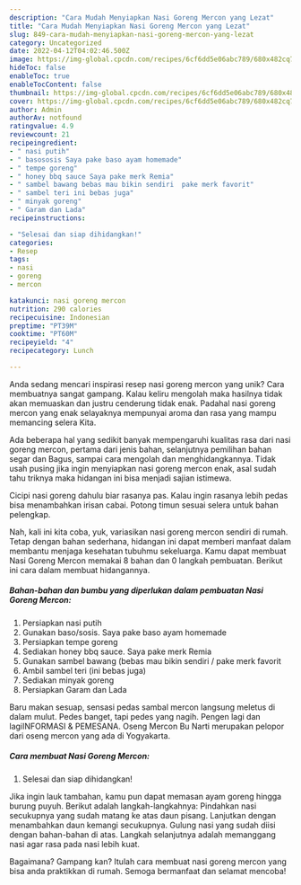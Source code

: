 ```yaml
---
description: "Cara Mudah Menyiapkan Nasi Goreng Mercon yang Lezat"
title: "Cara Mudah Menyiapkan Nasi Goreng Mercon yang Lezat"
slug: 849-cara-mudah-menyiapkan-nasi-goreng-mercon-yang-lezat
category: Uncategorized
date: 2022-04-12T04:02:46.500Z
image: https://img-global.cpcdn.com/recipes/6cf6dd5e06abc789/680x482cq70/nasi-goreng-mercon-foto-resep-utama.jpg
hideToc: false
enableToc: true
enableTocContent: false
thumbnail: https://img-global.cpcdn.com/recipes/6cf6dd5e06abc789/680x482cq70/nasi-goreng-mercon-foto-resep-utama.jpg
cover: https://img-global.cpcdn.com/recipes/6cf6dd5e06abc789/680x482cq70/nasi-goreng-mercon-foto-resep-utama.jpg
author: Admin
authorAv: notfound
ratingvalue: 4.9
reviewcount: 21
recipeingredient:
- " nasi putih"
- " basososis Saya pake baso ayam homemade"
- " tempe goreng"
- " honey bbq sauce Saya pake merk Remia"
- " sambel bawang bebas mau bikin sendiri  pake merk favorit"
- " sambel teri ini bebas juga"
- " minyak goreng"
- " Garam dan Lada"
recipeinstructions:

- "Selesai dan siap dihidangkan!"
categories:
- Resep
tags:
- nasi
- goreng
- mercon

katakunci: nasi goreng mercon 
nutrition: 290 calories
recipecuisine: Indonesian
preptime: "PT39M"
cooktime: "PT60M"
recipeyield: "4"
recipecategory: Lunch

---
```





Anda sedang mencari inspirasi resep nasi goreng mercon yang unik? Cara membuatnya sangat gampang. Kalau keliru mengolah maka hasilnya tidak akan memuaskan dan justru cenderung tidak enak. Padahal nasi goreng mercon yang enak selayaknya mempunyai aroma dan rasa yang mampu memancing selera Kita.





Ada beberapa hal yang sedikit banyak mempengaruhi kualitas rasa dari nasi goreng mercon, pertama dari jenis bahan, selanjutnya pemilihan bahan segar dan Bagus, sampai cara mengolah dan menghidangkannya. Tidak usah pusing jika ingin menyiapkan nasi goreng mercon enak,      asal sudah tahu triknya maka hidangan ini bisa menjadi sajian istimewa.














Cicipi nasi goreng dahulu biar rasanya pas. Kalau ingin rasanya lebih pedas bisa menambahkan irisan cabai. Potong timun sesuai selera untuk bahan pelengkap.






Nah, kali ini kita coba, yuk, variasikan nasi goreng mercon sendiri di rumah. Tetap dengan bahan sederhana, hidangan ini dapat memberi manfaat dalam membantu menjaga kesehatan tubuhmu sekeluarga. Kamu dapat membuat Nasi Goreng Mercon memakai 8 bahan dan 0 langkah pembuatan. Berikut ini cara dalam membuat hidangannya.

<!--inarticleads1-->

##### Bahan-bahan dan bumbu yang diperlukan dalam pembuatan Nasi Goreng Mercon:

1. Persiapkan  nasi putih
1. Gunakan  baso/sosis. Saya pake baso ayam homemade
1. Persiapkan  tempe goreng
1. Sediakan  honey bbq sauce. Saya pake merk Remia
1. Gunakan  sambel bawang (bebas mau bikin sendiri / pake merk favorit
1. Ambil  sambel teri (ini bebas juga)
1. Sediakan  minyak goreng
1. Persiapkan  Garam dan Lada


Baru makan sesuap, sensasi pedas sambal mercon langsung meletus di dalam mulut. Pedes banget, tapi pedes yang nagih. Pengen lagi dan lagiINFORMASI &amp; PEMESANA. Oseng Mercon Bu Narti merupakan pelopor dari oseng mercon yang ada di Yogyakarta. 

<!--inarticleads2-->

##### Cara membuat Nasi Goreng Mercon:


1. Selesai dan siap dihidangkan!

Jika ingin lauk tambahan, kamu pun dapat memasan ayam goreng hingga burung puyuh. Berikut adalah langkah-langkahnya: Pindahkan nasi secukupnya yang sudah matang ke atas daun pisang. Lanjutkan dengan menambahkan daun kemangi secukupnya. Gulung nasi yang sudah diisi dengan bahan-bahan di atas. Langkah selanjutnya adalah memanggang nasi agar rasa pada nasi lebih kuat. 

Bagaimana? Gampang kan? Itulah cara membuat nasi goreng mercon yang bisa anda praktikkan di rumah. Semoga bermanfaat dan selamat mencoba!
